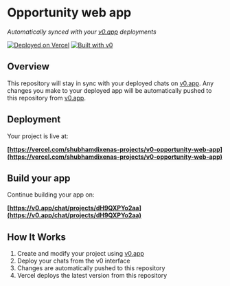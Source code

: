 # Opportunity web app

*Automatically synced with your [v0.app](https://v0.app) deployments*

[![Deployed on Vercel](https://img.shields.io/badge/Deployed%20on-Vercel-black?style=for-the-badge&logo=vercel)](https://vercel.com/shubhamdixenas-projects/v0-opportunity-web-app)
[![Built with v0](https://img.shields.io/badge/Built%20with-v0.app-black?style=for-the-badge)](https://v0.app/chat/projects/dH9QXPYo2aa)

## Overview

This repository will stay in sync with your deployed chats on [v0.app](https://v0.app).
Any changes you make to your deployed app will be automatically pushed to this repository from [v0.app](https://v0.app).

## Deployment

Your project is live at:

**[https://vercel.com/shubhamdixenas-projects/v0-opportunity-web-app](https://vercel.com/shubhamdixenas-projects/v0-opportunity-web-app)**

## Build your app

Continue building your app on:

**[https://v0.app/chat/projects/dH9QXPYo2aa](https://v0.app/chat/projects/dH9QXPYo2aa)**

## How It Works

1. Create and modify your project using [v0.app](https://v0.app)
2. Deploy your chats from the v0 interface
3. Changes are automatically pushed to this repository
4. Vercel deploys the latest version from this repository
